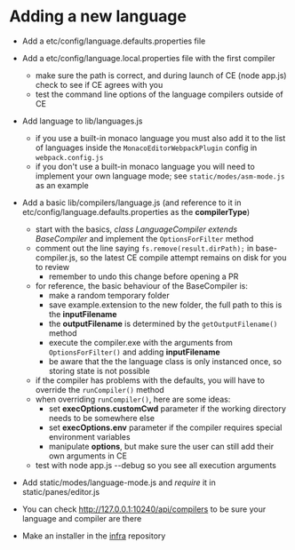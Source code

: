 # Adding a new language

* Add a etc/config/language.defaults.properties file
* Add a etc/config/language.local.properties file with the first compiler
  - make sure the path is correct, and during launch of CE (node app.js) check to see if CE agrees with you
  - test the command line options of the language compilers outside of CE
* Add language to lib/languages.js
  - if you use a built-in monaco language you must also add it to the list of languages inside the `MonacoEditorWebpackPlugin` config in `webpack.config.js`
  - if you don't use a built-in monaco language you will need to implement your own language mode; see `static/modes/asm-mode.js` as an example
* Add a basic lib/compilers/language.js (and reference to it in etc/config/language.defaults.properties as the **compilerType**)
  - start with the basics, *class LanguageCompiler extends BaseCompiler* and implement the `OptionsForFilter` method
  - comment out the line saying `fs.remove(result.dirPath);` in base-compiler.js, so the latest CE compile attempt remains on disk for you to review
     - remember to undo this change before opening a PR
  - for reference, the basic behaviour of the BaseCompiler is:
     - make a random temporary folder
     - save example.extension to the new folder, the full path to this is the **inputFilename**
     - the **outputFilename** is determined by the `getOutputFilename()` method
     - execute the compiler.exe with the arguments from `OptionsForFilter()` and adding **inputFilename**
     - be aware that the the language class is only instanced once, so storing state is not possible
  - if the compiler has problems with the defaults, you will have to override the `runCompiler()` method
  - when overriding `runCompiler()`, here are some ideas:
     - set **execOptions.customCwd** parameter if the working directory needs to be somewhere else
     - set **execOptions.env** parameter if the compiler requires special environment variables
     - manipulate **options**, but make sure the user can still add their own arguments in CE
  - test with node app.js --debug so you see all execution arguments

* Add static/modes/language-mode.js and *require* it in static/panes/editor.js

* You can check http://127.0.0.1:10240/api/compilers to be sure your language and compiler are there

* Make an installer in the [infra](https://github.com/compiler-explorer/infra) repository
